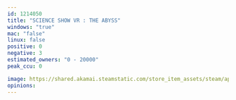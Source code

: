 ```yaml
---
id: 1214050
title: "SCIENCE SHOW VR : THE ABYSS"
windows: "true"
mac: "false"
linux: false
positive: 0
negative: 3
estimated_owners: "0 - 20000"
peak_ccu: 0

image: https://shared.akamai.steamstatic.com/store_item_assets/steam/apps/1214050/header.jpg?t=1578960184
opinions:
---
```

